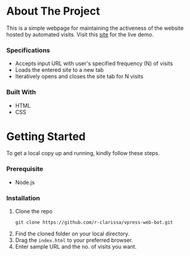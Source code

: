 # About The Project
This is a simple webpage for maintaining the activeness of the website hosted by automated visits. Visit this [site](https://r-clarissa.github.io/vpress-web-bot/) for the live demo.

### Specifications
* Accepts input URL with user's specified frequency (N) of visits
* Loads the entered site to a new tab
* Iteratively opens and closes the site tab for N visits

### Built With
* HTML
* CSS

# Getting Started
To get a local copy up and running, kindly follow these steps.

### Prerequisite
* Node.js

### Installation
1. Clone the repo 
   ```
   git clone https://github.com/r-clarissa/vpress-web-bot.git
   ```
2. Find the cloned folder on your local directory.
3. Drag the `index.html` to your preferred browser.
4. Enter sample URL and the no. of visits you want.
